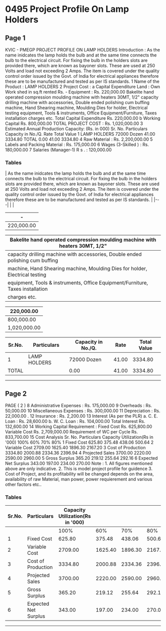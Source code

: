 # 0495 Project Profile On Lamp Holders

## Page 1

KVIC - PMEGP PROJECT PROFILE ON LAMP HOLDERS Introduction : As the name inidcates the lamp holds the bulb and at the same time connects the bulb to the electrical circuit. For fixing the bulb in the holders slots are provided there, which are known as bayoner slots. These are used at 250 Volts and load not exceeding 2 Amps. The item is covered under the quality control order issued by the Govt. of India for electrical appliances therefore these are to be manufactured and tested as per IS standards. 1 Name of the Product : LAMP HOLDERS 2 Project Cost : a Capital Expenditure Land : Own Work shed in sq.ft rented Rs. - Equipment : Rs. 220,000.00 Bakelite hand operated compression moulding machine with heaters 30MT, 1/2" capacity drilling machine with accessories, Double ended polishing cum buffing machine, Hand Shearing machine, Moulding Dies for holder, Electrical testing equipment, Tools & instruments, Office Equipment/Furniture, Taxes installation charges etc. Total Capital Expenditure Rs. 220,000.00 b Working Capital Rs. 800,000.00 TOTAL PROJECT COST : Rs. 1,020,000.00 3 Estimated Annual Production Capacity: (Rs. in 000) Sr. No. Particulars Capacity in No./Q. Rate Total Value 1 LAMP HOLDERS 72000 Dozen 41.00 3334.80 TOTAL 0.00 41.00 3334.80 4 Raw Material : Rs. 2,200,000.00 5 Labels and Packing Material : Rs. 175,000.00 6 Wages (3-Skilled ) : Rs. 180,000.00 7 Salaries (Manager-1) R s . : 120,000.00

### Tables

| As the name inidcates the lamp holds the bulb and at the same time connects the bulb to the electrical circuit.
For fixing the bulb in the holders slots are provided there, which are known as bayoner slots. These are used at
250 Volts and load not exceeding 2 Amps. The item is covered under the quality control order issued by the
Govt. of India for electrical appliances therefore these are to be manufactured and tested as per IS standards. |
|---|
|  |

| - |
|---|
| 220,000.00 |

| Bakelite hand operated compression moulding machine with heaters 30MT, 1/2" |
|---|
| capacity drilling machine with accessories, Double ended polishing cum buffing |
| machine, Hand Shearing machine, Moulding Dies for holder, Electrical testing |
| equipment, Tools & instruments, Office Equipment/Furniture, Taxes installation
charges etc. |

| 220,000.00 |
|---|
| 800,000.00 |
| 1,020,000.00 |

| Sr.No. | Particulars | Capacity in No./Q. | Rate | Total Value |
|---|---|---|---|---|
| 1 | LAMP HOLDERS | 72000 Dozen | 41.00 | 3334.80 |
| TOTAL |  | 0.00 | 41.00 | 3334.80 |

---

## Page 2

PAGE ( 2 ) 8 Administrative Expenses : Rs. 175,000.00 9 Overheads : Rs. 50,000.00 10 Miscellaneous Expenses : Rs. 300,000.00 11 Depreciation : Rs. 22,000.00 . 12 Insurance : Rs. 2,200.00 13 Interest (As per the PLR) a. C. E. Loan : Rs. 28,600.00 b. W. C. Loan : Rs. 104,000.00 Total Interest Rs. 132,600.00 14 Working Capital Requirement : Fixed Cost Rs. 625,800.00 Variable Cost Rs. 2,709,000.00 Requirement of WC per Cycle Rs. 833,700.00 15 Cost Analysis Sr. No. Particulars Capacity Utilization(Rs in '000) 100% 60% 70% 80% 1 Fixed Cost 625.80 375.48 438.06 500.64 2 Variable Cost 2709.00 1625.40 1896.30 2167.20 3 Cost of Production 3334.80 2000.88 2334.36 2396.94 4 Projected Sales 3700.00 2220.00 2590.00 2960.00 5 Gross Surplus 365.20 219.12 255.64 292.16 6 Expected Net Surplus 343.00 197.00 234.00 270.00 Note : 1. All figures mentioned above are only indicative. 2. This is model project profile for guidence 3. Cost of Project, and its profitability will be changed depends on the area, availability of raw Material, man power, power requierement and various other factors etc..

### Tables

| Sr.No. | Particulars | Capacity Utilization(Rs in '000) |  |  |  |
|---|---|---|---|---|---|
|  |  | 100% | 60% | 70% | 80% |
| 1 | Fixed Cost | 625.80 | 375.48 | 438.06 | 500.64 |
| 2 | Variable Cost | 2709.00 | 1625.40 | 1896.30 | 2167.20 |
| 3 | Cost of Production | 3334.80 | 2000.88 | 2334.36 | 2396.94 |
| 4 | Projected Sales | 3700.00 | 2220.00 | 2590.00 | 2960.00 |
| 5 | Gross Surplus | 365.20 | 219.12 | 255.64 | 292.16 |
| 6 | Expected Net Surplus | 343.00 | 197.00 | 234.00 | 270.00 |

---

